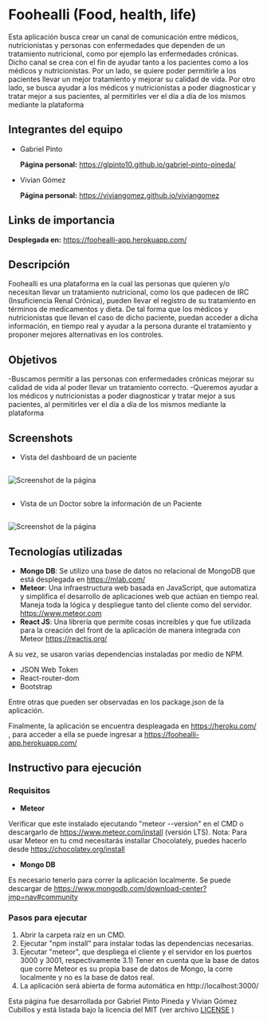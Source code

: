 # Foohealli (Food, health, life)
Esta aplicación busca crear un canal de comunicación entre médicos, nutricionistas y personas con enfermedades que dependen de un tratamiento nutricional, como por ejemplo las enfermedades crónicas. Dicho canal se crea con el fin de ayudar tanto a los pacientes como a los médicos y nutricionistas. Por un lado, se quiere poder permitirle a los pacientes llevar un mejor tratamiento y mejorar su calidad de vida. Por otro lado, se busca ayudar a los médicos y nutricionistas a poder diagnosticar y tratar mejor a sus pacientes, al permitirles ver el día a día de los mismos mediante la plataforma

## Integrantes del equipo
- Gabriel Pinto

  **Página personal:** https://glpinto10.github.io/gabriel-pinto-pineda/

- Vivian Gómez

  **Página personal:** https://viviangomez.github.io/viviangomez

## Links de importancia

**Desplegada en:** https://foohealli-app.herokuapp.com/

## Descripción
Foohealli es una plataforma en la cual las personas que quieren y/o necesitan llevar un tratamiento nutricional, como los que padecen de IRC (Insuficiencia Renal Crónica), pueden llevar el registro de su tratamiento en términos de medicamentos y dieta. De tal forma que los médicos y nutricionistas que llevan el caso de dicho paciente, puedan acceder a dicha información, en tiempo real y ayudar a la persona durante el tratamiento y proponer mejores alternativas en los controles. 


## Objetivos

-Buscamos permitir a las personas con enfermedades crónicas mejorar su calidad de vida al poder llevar un tratamiento correcto.
-Queremos ayudar a los médicos y nutricionistas a poder diagnosticar y tratar mejor a sus pacientes, al permitirles ver el día a día de los mismos mediante la plataforma

## Screenshots

- Vista del dashboard de un paciente
##
![Screenshot de la página](https://raw.githubusercontent.com/VivianGomez/canal-nutricion/master/public/dashboardPaciente.PNG?style=centerme)
##

##
- Vista de un Doctor sobre la información de un Paciente
##
![Screenshot de la página](https://raw.githubusercontent.com/VivianGomez/canal-nutricion/master/public/medicamentosPaciente.PNG?style=centerme)

## Tecnologías utilizadas

- **Mongo DB**: Se utilizo una base de datos no relacional de MongoDB que está desplegada en https://mlab.com/
- **Meteor**: Una infraestructura web basada en JavaScript, que automatiza y simplifica el desarrollo de aplicaciones web que actúan en tiempo real. 
Maneja toda la lógica y despliegue tanto del cliente como del servidor. https://www.meteor.com
- **React JS**: Una librería que permite cosas increíbles y que fue utilizada para la creación del front de la aplicación de manera integrada con Meteor https://reactjs.org/

A su vez, se usaron varias dependencias instaladas por medio de NPM.

- JSON Web Token
- React-router-dom
- Bootstrap

Entre otras que pueden ser observadas en los package.json de la aplicación.

Finalmente, la aplicación se encuentra despleagada en https://heroku.com/ , para acceder a ella se puede ingresar a https://foohealli-app.herokuapp.com/

## Instructivo para ejecución

### Requisitos

- **Meteor** 

Verificar que este instalado ejecutando "meteor --version" en el CMD o descargarlo de https://www.meteor.com/install (versión LTS).
Nota: Para usar Meteor en tu cmd necesitarás installar Chocolately, puedes hacerlo desde https://chocolatey.org/install

- **Mongo DB**

Es necesario tenerlo para correr la aplicación localmente. Se puede descargar de https://www.mongodb.com/download-center?jmp=nav#community


### Pasos para ejecutar

1) Abrir la carpeta raíz en un CMD.
2) Ejecutar "npm install" para instalar todas las dependencias necesarias.
3) Ejecutar "meteor", que despliega el cliente y el servidor en los puertos 3000 y 3001, respectivamente
3.1) Tener en cuenta que la base de datos que corre Meteor es su propia base de datos de Mongo, la corre localmente y
no es la base de datos real.
5) La aplicación será abierta de forma automática en http://localhost:3000/


Esta página fue desarrollada por Gabriel Pinto Pineda y Vivian Gómez Cubillos y está listada bajo la licencia del MIT (ver archivo [LICENSE](https://github.com/VivianGomez/canal-nutricion/blob/master/LICENSE) )
